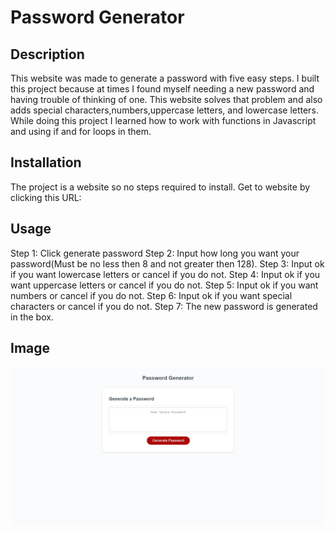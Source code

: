 # Password Generator

## Description

This website was made to generate a password with five easy steps. I built this project because at times
I found myself needing a new password and having trouble of thinking of one. This website solves that problem
and also adds special characters,numbers,uppercase letters, and lowercase letters. While doing this project I learned 
how to work with functions in Javascript and using if and for loops in them. 

## Installation

The project is a website so no steps required to install. Get to website by 
clicking this URL:     

## Usage

Step 1: Click generate password
Step 2: Input how long you want your password(Must be no less then 8 and 
not greater then 128).
Step 3: Input ok if you want lowercase letters or cancel if you do not.
Step 4: Input ok if you want uppercase letters or cancel if you do not.
Step 5: Input ok if you want numbers or cancel if you do not.
Step 6: Input ok if you want special characters or cancel if you do not.
Step 7: The new password is generated in the box.

## Image

![password-generator](./Assets/images/Password%20Generator.jpeg)